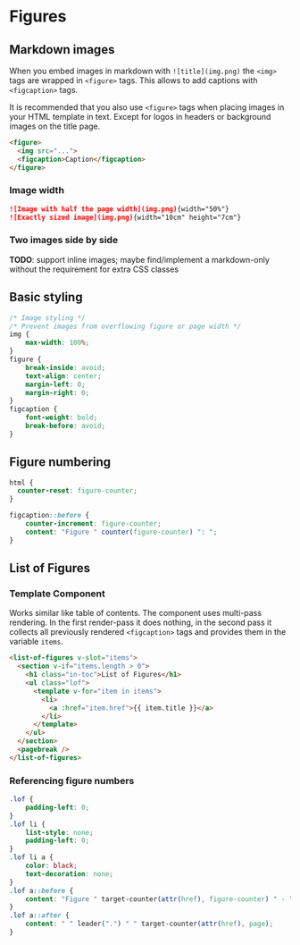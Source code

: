 # Figures

## Markdown images
When you embed images in markdown with `![title](img.png)` the `<img>` tags are wrapped in `<figure>` tags. 
This allows to add captions with `<figcaption>` tags.

It is recommended that you also use `<figure>` tags when placing images in your HTML template in text.
Except for logos in headers or background images on the title page.

```html linenums="1"
<figure>
  <img src="...">
  <figcaption>Caption</figcaption>
</figure>
```

### Image width
```md linenums="1"
![Image with half the page width](img.png){width="50%"}
![Exactly sized image](img.png){width="10cm" height="7cm"}
```

### Two images side by side
**TODO**: support inline images; maybe find/implement a markdown-only without the requirement for extra CSS classes

## Basic styling
```css linenums="1"
/* Image styling */
/* Prevent images from overflowing figure or page width */
img {
    max-width: 100%;
}
figure {
    break-inside: avoid;
    text-align: center;
    margin-left: 0;
    margin-right: 0;
}
figcaption {
    font-weight: bold;
    break-before: avoid;
}
```


## Figure numbering 
```css linenums="1"
html {
  counter-reset: figure-counter;
}

figcaption::before {
    counter-increment: figure-counter;
    content: "Figure " counter(figure-counter) ": ";
}
```


## List of Figures

### Template Component
Works similar like table of contents.
The component uses multi-pass rendering.
In the first render-pass it does nothing, in the second pass it collects all previously rendered `<figcaption>` tags and provides them in the variable `items`.

```html linenums="1"
<list-of-figures v-slot="items">
  <section v-if="items.length > 0">
    <h1 class="in-toc">List of Figures</h1>
    <ul class="lof">
      <template v-for="item in items">
        <li>
          <a :href="item.href">{{ item.title }}</a>
        </li>
      </template>
    </ul>
  </section>
  <pagebreak />
</list-of-figures>
```

### Referencing figure numbers
```css linenums="1"
.lof {
    padding-left: 0;
}
.lof li {
    list-style: none;
    padding-left: 0;
}
.lof li a {
    color: black;
    text-decoration: none;
}
.lof a::before {
    content: "Figure " target-counter(attr(href), figure-counter) " - ";
}
.lof a::after {
    content: " " leader(".") " " target-counter(attr(href), page);
}
```


